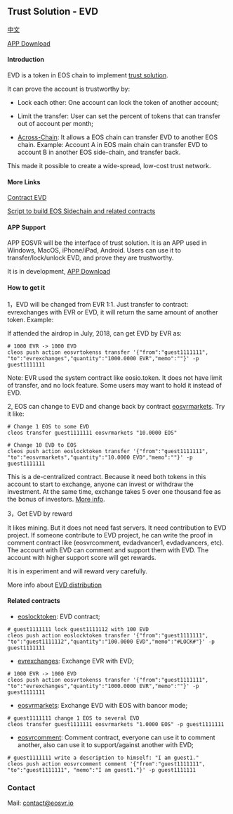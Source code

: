 ## Trust Solution - EVD

[中文](README-cn.md)

[APP Download](http://eosvr.io/index.html)

#### Introduction

EVD is a token in EOS chain to implement [trust solution](intro.md). 

It can prove the account is trustworthy by:

- Lock each other: One account can lock the token of another account;

- Limit the transfer: User can set the percent of tokens that can transfer out of account per month;

- [Across-Chain](sidechain.md): It allows a EOS chain can transfer EVD to another EOS chain. Example:
Account A in EOS main chain can transfer EVD to account B in another EOS side-chain, and transfer back.

This made it possible to create a wide-spread, low-cost trust network.

#### More Links

[Contract EVD](https://github.com/EOSVR/sidechain/blob/master/contracts/locktoken/README.md)

[Script to build EOS Sidechain and related contracts](https://github.com/EOSVR/sidechain)


#### APP Support

APP EOSVR will be the interface of trust solution. It is an APP used in Windows, MacOS, iPhone/iPad, Android. Users can use it to transfer/lock/unlock EVD, and prove they are trustworthy.

It is in development, [APP Download](http://eosvr.io/index.html)


#### How to get it

1，EVD will be changed from EVR 1:1. Just transfer to contract: evrexchanges with EVR or EVD, it will return the same amount of another token. Example:

If attended the airdrop in July, 2018, can get EVD by EVR as:

```
# 1000 EVR -> 1000 EVD
cleos push action eosvrtokenss transfer '{"from":"guest1111111", "to":"evrexchanges","quantity":"1000.0000 EVR","memo":""}' -p guest1111111
```

Note: EVR used the system contract like eosio.token. It does not have limit of transfer, and no lock feature. Some users may want to hold it instead of EVD.


2, EOS can change to EVD and change back by contract [eosvrmarkets](https://github.com/EOSVR/sidechain/blob/master/contracts/sidebancor/README.md). Try it like:

```
# Change 1 EOS to some EVD
cleos transfer guest1111111 eosvrmarkets "10.0000 EOS"

# Change 10 EVD to EOS
cleos push action eoslocktoken transfer '{"from":"guest1111111", "to":"eosvrmarkets","quantity":"10.0000 EVD","memo":""}' -p guest1111111

```

This is a de-centralized contract. Because it need both tokens in this account to start to exchange, anyone can invest or withdraw the investment.
At the same time, exchange takes 5 over one thousand fee as the bonus of investors. [More info](https://github.com/EOSVR/sidechain/blob/master/contracts/sidebancor/README.md).

3，Get EVD by reward

It likes mining. But it does not need fast servers. It need contribution to EVD project. If someone contribute to EVD project, he can write the proof in comment contract like (eosvrcomment, evdadvancer1, evdadvancers, etc). The account with EVD can comment and support them with EVD. The account with higher support score will get rewards.

It is in experiment and will reward very carefully.

More info about [EVD distribution](evd_distribute.md)


#### Related contracts

- [eoslocktoken](https://github.com/EOSVR/sidechain/blob/master/contracts/locktoken/README.md): EVD contract;
```
# guest1111111 lock guest1111112 with 100 EVD
cleos push action eoslocktoken transfer '{"from":"guest1111111", "to":"guest1111112","quantity":"100.0000 EVD","memo":"#LOCK#"}' -p guest1111111
```

- [evrexchanges](exchange.md): Exchange EVR with EVD;
```
# 1000 EVR -> 1000 EVD
cleos push action eosvrtokenss transfer '{"from":"guest1111111", "to":"evrexchanges","quantity":"1000.0000 EVR","memo":""}' -p guest1111111
```

- [eosvrmarkets](https://github.com/EOSVR/sidechain/blob/master/contracts/sidebancor/README.md): Exchange EVD with EOS with bancor mode;
```
# guest1111111 change 1 EOS to several EVD
cleos transfer guest1111111 eosvrmarkets "1.0000 EOS" -p guest1111111
```

- [eosvrcomment](https://github.com/EOSVR/sidechain/blob/master/contracts/comments/README.md): Comment contract, everyone can use it to comment another, also can use it to support/against another with EVD;
```
# guest1111111 write a description to himself: "I am guest1."
cleos push action eosvrcomment comment '{"from":"guest1111111", "to":"guest1111111", "memo":"I am guest1."}' -p guest1111111
```

### Contact

Mail: contact@eosvr.io
